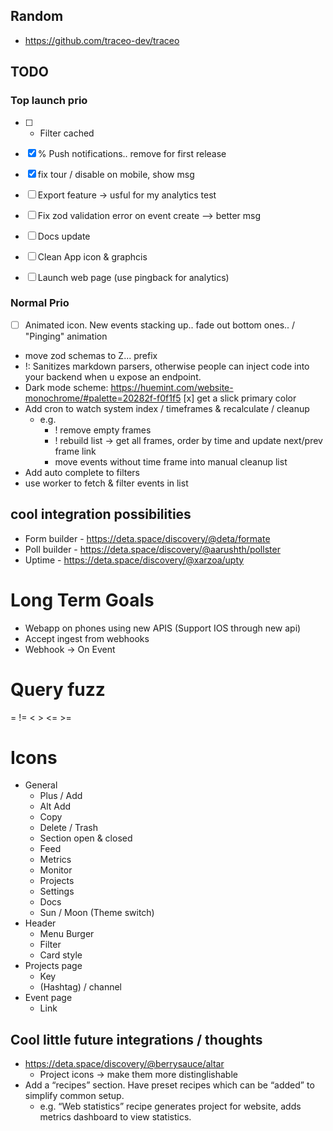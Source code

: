 ## Random
- https://github.com/traceo-dev/traceo


## TODO
### Top launch prio
- [ ] + Filter cached
- [x] % Push notifications.. remove for first release
- [x] fix tour / disable on mobile, show msg
- [ ] Export feature -> usful for my analytics test
- [ ] Fix zod validation error on event create --> better msg

- [ ] Docs update
- [ ] Clean App icon & graphcis
- [ ] Launch web page (use pingback for analytics)

### Normal Prio
- [ ] Animated icon. New events stacking up.. fade out bottom ones.. / "Pinging" animation

- move zod schemas to Z... prefix
-   !: Sanitizes markdown parsers, otherwise people can inject code into your backend when u expose an endpoint.
-   Dark mode scheme: https://huemint.com/website-monochrome/#palette=20282f-f0f1f5
[x]   get a slick primary color
-   Add cron to watch system index / timeframes & recalculate / cleanup
    -   e.g.
        -   ! remove empty frames
        -   ! rebuild list -> get all frames, order by time and update next/prev frame link
        -   move events without time frame into manual cleanup list
-   Add auto complete to filters
- use worker to fetch & filter events in list

## cool integration possibilities

-   Form builder - https://deta.space/discovery/@deta/formate
-   Poll builder - https://deta.space/discovery/@aarushth/pollster
-   Uptime - https://deta.space/discovery/@xarzoa/upty

# Long Term Goals

-   Webapp on phones using new APIS (Support IOS through new api)
-   Accept ingest from webhooks
-   Webhook -> On Event

# Query fuzz

= != < > <= >=

# Icons

- General
    - Plus / Add
    - Alt Add
    - Copy
    - Delete / Trash
    - Section open & closed
    - Feed
    - Metrics
    - Monitor
    - Projects
    - Settings
    - Docs
    - Sun / Moon (Theme switch)
- Header
    - Menu Burger
    - Filter
    - Card style
- Projects page
    - Key
    - (Hashtag) / channel
- Event page
    - Link


## Cool little future integrations / thoughts
- https://deta.space/discovery/@berrysauce/altar
  - Project icons -> make them more distinglishable
- Add a “recipes” section. Have preset recipes which can be “added” to simplify common setup.
    - e.g. “Web statistics” recipe generates project for website, adds metrics dashboard to view statistics.